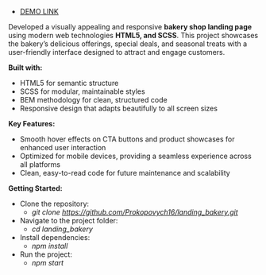    - [DEMO LINK](https://Prokopovych16.github.io/landing_bakery/)

Developed a visually appealing and responsive **bakery shop landing page** using modern web technologies **HTML5, and SCSS**. This project showcases the bakery’s delicious offerings, special deals, and seasonal treats with a user-friendly interface designed to attract and engage customers.

**Built with:**
- HTML5 for semantic structure
- SCSS for modular, maintainable styles
- BEM methodology for clean, structured code
- Responsive design that adapts beautifully to all screen sizes

**Key Features:**
- Smooth hover effects on CTA buttons and product showcases for enhanced user interaction
- Optimized for mobile devices, providing a seamless experience across all platforms
- Clean, easy-to-read code for future maintenance and scalability



**Getting Started:**
- Clone the repository:
  - _git clone https://github.com/Prokopovych16/landing_bakery.git_
- Navigate to the project folder:
  - _cd landing_bakery_
- Install dependencies:
  - _npm install_
- Run the project:
  - _npm start_
